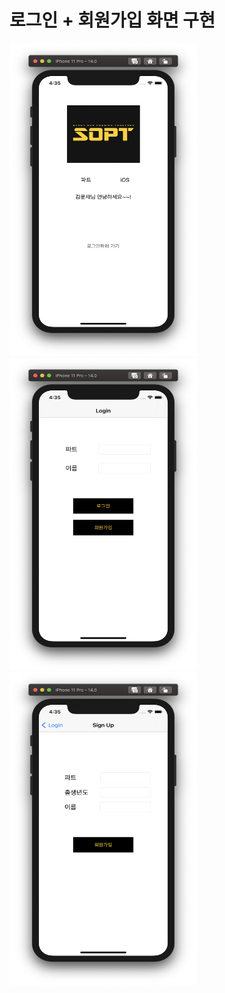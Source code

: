 # 로그인 + 회원가입 화면 구현


<img src="../readmeImages/1st/mainView.png"  width="300" height = "500"/> <img src="../readmeImages/1st/loginView.png"  width="300" height = "500"/> <img src="../readmeImages/1st/signupView.png"  width="300" height = "500"/> 
